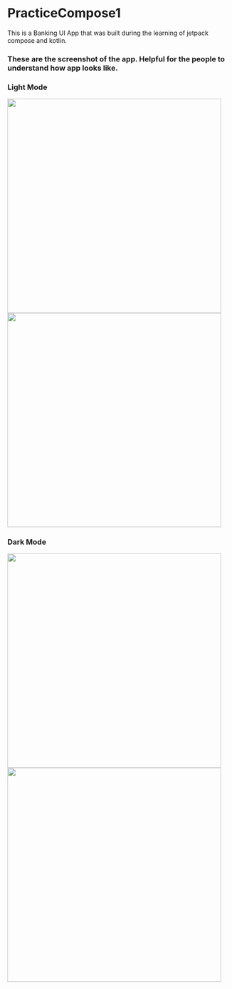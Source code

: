 # PracticeCompose1
This is a Banking UI App that was built during the learning of jetpack compose and kotlin.

### These are the screenshot of the app. Helpful for the people to understand how app looks like.

### Light Mode

<img height="480px" src="https://github.com/MV1998/PracticeCompose1/assets/42543529/16bf6302-cd42-4972-8e5c-4eb7f4963a5b"> <img height="480px" src="https://github.com/MV1998/PracticeCompose1/assets/42543529/58e5208f-7d30-4189-946e-20747be3d9e5">

### Dark Mode

<img height="480px" src="https://github.com/MV1998/PracticeCompose1/assets/42543529/16bf6302-cd42-4972-8e5c-4eb7f4963a5b"> <img height="480px" src="https://github.com/MV1998/PracticeCompose1/assets/42543529/354b5863-e05d-4ca9-add5-254df06a447e">

